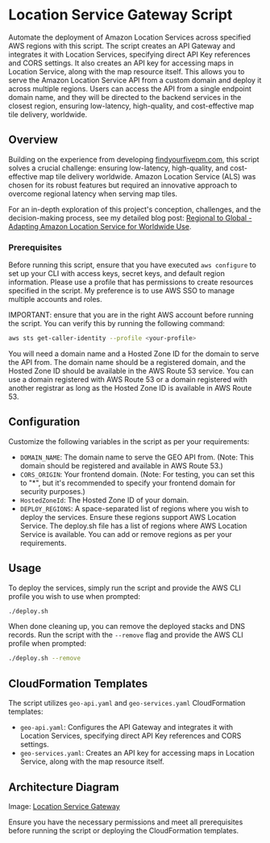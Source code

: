 # Location Service Gateway Script

Automate the deployment of Amazon Location Services across specified AWS regions with this script. The script creates an API Gateway and integrates it with Location Services, specifying direct API Key references and CORS settings. It also creates an API key for accessing maps in Location Service, along with the map resource itself. This allows you to serve the Amazon Location Service API from a custom domain and deploy it across multiple regions. Users can access the API from a single endpoint domain name, and they will be directed to the backend services in the closest region, ensuring low-latency, high-quality, and cost-effective map tile delivery, worldwide.

## Overview

Building on the experience from developing [findyourfivepm.com](https://findyourfivepm.com), this script solves a crucial challenge: ensuring low-latency, high-quality, and cost-effective map tile delivery worldwide. Amazon Location Service (ALS) was chosen for its robust features but required an innovative approach to overcome regional latency when serving map tiles. 

For an in-depth exploration of this project's conception, challenges, and the decision-making process, see my detailed blog post: [Regional to Global - Adapting Amazon Location Service for Worldwide Use](https://www.123cloud.st/p/regional-to-global-adapting-amazon).

### Prerequisites

Before running this script, ensure that you have executed `aws configure` to set up your CLI with access keys, secret keys, and default region information. Please use a profile that has permissions to create resources specified in the script. My preference is to use AWS SSO to manage multiple accounts and roles. 

IMPORTANT: ensure that you are in the right AWS account before running the script. You can verify this by running the following command:

```bash
aws sts get-caller-identity --profile <your-profile>
```

You will need a domain name and a Hosted Zone ID for the domain to serve the API from. The domain name should be a registered domain, and the Hosted Zone ID should be available in the AWS Route 53 service. You can use a domain registered with AWS Route 53 or a domain registered with another registrar as long as the Hosted Zone ID is available in AWS Route 53.

## Configuration

Customize the following variables in the script as per your requirements:

- `DOMAIN_NAME`: The domain name to serve the GEO API from. (Note: This domain should be registered and available in AWS Route 53.)
- `CORS_ORIGIN`: Your frontend domain. (Note: For testing, you can set this to "*", but it's recommended to specify your frontend domain for security purposes.)
- `HostedZoneId`: The Hosted Zone ID of your domain. 
- `DEPLOY_REGIONS`: A space-separated list of regions where you wish to deploy the services. Ensure these regions support AWS Location Service. The deploy.sh file has a list of regions where AWS Location Service is available. You can add or remove regions as per your requirements.

## Usage

To deploy the services, simply run the script and provide the AWS CLI profile you wish to use when prompted:

```bash
./deploy.sh
```

When done cleaning up, you can remove the deployed stacks and DNS records. Run the script with the `--remove` flag and provide the AWS CLI profile when prompted:
```bash
./deploy.sh --remove
```

## CloudFormation Templates

The script utilizes `geo-api.yaml` and `geo-services.yaml` CloudFormation templates:

- `geo-api.yaml`: Configures the API Gateway and integrates it with Location Services, specifying direct API Key references and CORS settings.
- `geo-services.yaml`: Creates an API key for accessing maps in Location Service, along with the map resource itself.

## Architecture Diagram

Image: [Location Service Gateway](diagram.png)

Ensure you have the necessary permissions and meet all prerequisites before running the script or deploying the CloudFormation templates.
